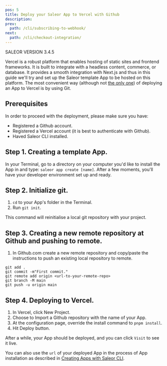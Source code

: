 ```yaml
---
pos: 5
title: Deploy your Saleor App to Vercel with Github
description:
prev:
  path: /cli/subscribing-to-webhook/
next:
  path: /cli/checkout-integration/
---
```


SALEOR VERSION
3.4.5

Vercel is a robust platform that enables hosting of static sites and frontend frameworks. It is built to integrate with a headless content, commerce, or database. It provides a smooth integration with Next.js and thus in this guide we'll try and set up the Saleor template App to be hosted on this platform.
The most convenient way (although not [the only one](https://vercel.com/docs/concepts/deployments/overview#making-deployments)) of deploying an App to Vercel is by using Git.

## Prerequisites

In order to proceed with the deployment, please make sure you have:

- Registered a Github account.
- Registered a Vercel account (it is best to authenticate with Github).
- Haved Saleor CLI installed.

## Step 1. Creating a template App.

In your Terminal, go to a directory on your computer you'd like to install the App in and type: `saleor app create [name]`. After a few moments, you'll have your developer environment set up and ready.

## Step 2. Initialize git.

1. `cd` to your App's folder in the Terminal.
2. Run `git init`.

This command will reinitialise a local git repository with your project.

## Step 3. Creating a new remote repository at Github and pushing to remote.

1. In Github.com create a new remote repository and copy/paste the instructions to push an existing local repository to remote.

```
git add .
git commit -m"First commit."
git remote add origin <url-to-your-remote-repo>
git branch -M main
git push -u origin main
```

## Step 4. Deploying to Vercel.

1. In Vercel, click New Project.
2. Choose to Import a Github repository with the name of your App.
3. At the configuration page, override the install command to `pnpm install`.
4. Hit Deploy button.

After a while, your App should be deployed, and you can click `Visit` to see it live.

You can also use the `url` of your deployed App in the process of App installation as described in [Creating Apps with Saleor CLI](./creating-apps.md).
